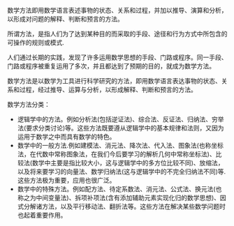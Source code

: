 数学方法即用数学语言表述事物的状态、关系和过程，并加以推导、演算和分析，以形成对问题的解释、判断和预言的方法。

所谓方法，是指人们为了达到某种目的而采取的手段、途径和行为方式中所包含的可操作的规则或模式.

人们通过长期的实践，发现了许多运用数学思想的手段、门路或程序。同一手段、门路或程序被重复运用了多次，并且都达到了预期的目的，就成为数学方法。

数学方法是以数学为工具进行科学研究的方法，即用数学语言表达事物的状态、关系和过程，经过推导、运算与分析，以形成解释、判断和预言的方法。

数学方法分类：
- 逻辑学中的方法。例如分析法(包括逆证法)、综合法、反证法、归纳法、穷举法(要求分类讨论)等。这些方法既要遵从逻辑学中的基本规律和法则，又因为运用于数学之中而具有数学的特色。
- 数学中的一般方法.例如建模法、消元法、降次法、代入法、图象法(也称坐标法，在代数中常称图象法，在我们今后要学习的解析几何中常称坐标法)、比较法(数学中主要是指比较大小，这与逻辑学中的多方位比较不同)、放缩法，以及将来要学习的向量法、数学归纳法(这与逻辑学中的不完全归纳法不同)等.这些方法极为重要，应用也很广泛。
- 数学中的特殊方法。例如配方法、待定系数法、消元法、公式法、换元法(也称之为中间变量法)、拆项补项法(含有添加辅助元素实现化归的数学思想)、因式分解诸方法，以及平行移动法、翻折法等。这些方法在解决某些数学问题时也起着重要作用。